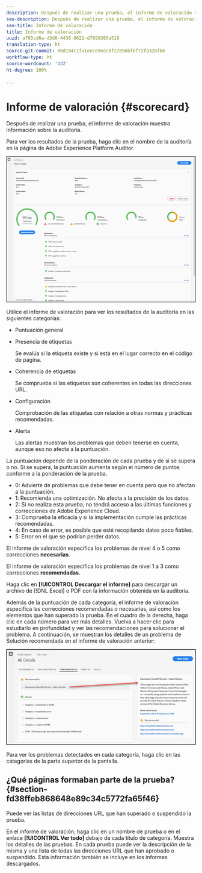 ```yaml
---
description: Después de realizar una prueba, el informe de valoración muestra información sobre la auditoría.
seo-description: Después de realizar una prueba, el informe de valoración muestra información sobre la auditoría.
seo-title: Informe de valoración
title: Informe de valoración
uuid: a765cd6a-d3d6-4438-9621-d7899385a518
translation-type: ht
source-git-commit: 00d184c1fa1eece9eec8f27896bfbf72fa32bfb6
workflow-type: ht
source-wordcount: '432'
ht-degree: 100%

---
```



# Informe de valoración {#scorecard}

Después de realizar una prueba, el informe de valoración muestra información sobre la auditoría.

Para ver los resultados de la prueba, haga clic en el nombre de la auditoría en la página de Adobe Experience Platform Auditor.

![](assets/report.png)

Utilice el informe de valoración para ver los resultados de la auditoría en las siguientes categorías:

* Puntuación general
* Presencia de etiquetas

   Se evalúa si la etiqueta existe y si está en el lugar correcto en el código de página.
* Coherencia de etiquetas

   Se comprueba si las etiquetas son coherentes en todas las direcciones URL.
* Configuración

   Comprobación de las etiquetas con relación a otras normas y prácticas recomendadas.
* Alerta

   Las alertas muestran los problemas que deben tenerse en cuenta, aunque eso no afecta a la puntuación.

La puntuación depende de la ponderación de cada prueba y de si se supera o no. Si se supera, la puntuación aumenta según el número de puntos conforme a la ponderación de la prueba.

* 0: Advierte de problemas que debe tener en cuenta pero que no afectan a la puntuación.
* 1: Recomienda una optimización. No afecta a la precisión de los datos.
* 2: Si no realiza esta prueba, no tendrá acceso a las últimas funciones y correcciones de Adobe Experience Cloud.
* 3: Comprueba la eficacia y si la implementación cumple las prácticas recomendadas.
* 4: En caso de error, es posible que esté recopilando datos poco fiables.
* 5: Error en el que se podrían perder datos.

El informe de valoración especifica los problemas de nivel 4 o 5 como correcciones **necesarias**.

El informe de valoración especifica los problemas de nivel 1 a 3 como correcciones **recomendadas**.

Haga clic en **[!UICONTROL Descargar el informe]** para descargar un archivo de [!DNL Excel] o PDF con la información obtenida en la auditoría.

Además de la puntuación de cada categoría, el informe de valoración especifica las correcciones recomendadas o necesarias, así como los elementos que han superado la prueba. En el cuadro de la derecha, haga clic en cada número para ver más detalles. Vuelva a hacer clic para estudiarlo en profundidad y ver las recomendaciones para solucionar el problema. A continuación, se muestran los detalles de un problema de Solución recomendada en el informe de valoración anterior:

![](assets/report-issue-details.png)

Para ver los problemas detectados en cada categoría, haga clic en las categorías de la parte superior de la pantalla.

## ¿Qué páginas formaban parte de la prueba? {#section-fd38ffeb868648e89c34c5772fa65f46}

Puede ver las listas de direcciones URL que han superado o suspendido la prueba.

En el informe de valoración, haga clic en un nombre de prueba o en el enlace **[!UICONTROL Ver todo]** debajo de cada título de categoría. Muestra los detalles de las pruebas. En cada prueba puede ver la descripción de la misma y una lista de todas las direcciones URL que han aprobado o suspendido. Esta información también se incluye en los informes descargados.
